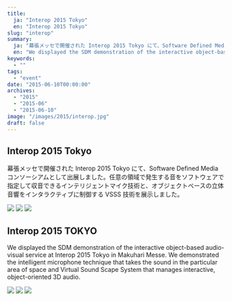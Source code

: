 ```yaml
---
title:
  ja: "Interop 2015 Tokyo"
  en: "Interop 2015 Tokyo"
slug: "interop"
summary:
  ja: "幕張メッセで開催された Interop 2015 Tokyo にて、Software Defined Media コンソーシアムとして出展しました。"
  en: "We displayed the SDM demonstration of the interactive object-based audio-visual service at Interop 2015 Tokyo in Makuhari Messe."
keywords:
  - ""
tags:
  - "event"
date: "2015-06-10T00:00:00"
archives:
  - "2015"
  - "2015-06"
  - "2015-06-10"
image: "/images/2015/interop.jpg"
draft: false
---
```


<!-- 日本語記事ここから -->
<section lang="ja" v-if="$context.locale === 'ja-jp'">

# Interop 2015 Tokyo

幕張メッセで開催された Interop 2015 Tokyo にて、Software Defined Media コンソーシアムとして出展しました。任意の領域で発生する音をソフトウェアで指定して収音できるインテリジェントマイク技術と、オブジェクトベースの立体音響をインタラクティブに制御する VSSS 技術を展示しました。

<div class="grid grid-rows-1 grid-cols-3 gap-4">
  <a href="/images/2015/interop2015/Interop2015-1.jpg"><img src="/images/2015/interop2015/Interop2015-1.jpg" /></a>
  <a href="/images/2015/interop2015/Interop2015-2.jpg"><img src="/images/2015/interop2015/Interop2015-2.jpg" /></a>
  <a href="/images/2015/interop2015/Interop2015-3.jpg"><img src="/images/2015/interop2015/Interop2015-3.jpg" /></a>
</div>

</section>
<!-- 日本語記事ここまで -->

<!-- English article start -->
<section lang="en" v-else>

# Interop 2015 TOKYO

We displayed the SDM demonstration of the interactive object-based audio-visual service at Interop 2015 Tokyo in Makuhari Messe. We demonstrated the intelligent microphone technique that takes the sound in the particular area of space and Virtual Sound Scape System that manages interactive, object-oriented 3D audio.

<div class="grid grid-rows-1 grid-cols-3 gap-4">
  <a href="/images/2015/interop2015/Interop2015-1.jpg"><img src="/images/2015/interop2015/Interop2015-1.jpg" /></a>
  <a href="/images/2015/interop2015/Interop2015-2.jpg"><img src="/images/2015/interop2015/Interop2015-2.jpg" /></a>
  <a href="/images/2015/interop2015/Interop2015-3.jpg"><img src="/images/2015/interop2015/Interop2015-3.jpg" /></a>
</div>

</section>
<!-- English article end -->

